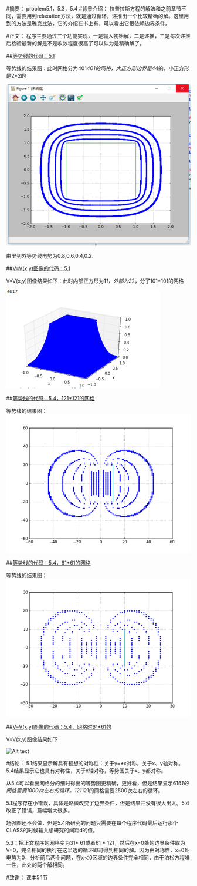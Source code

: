#摘要：
problem5.1，5.3，5.4
#背景介绍：
拉普拉斯方程的解法和之前章节不同，需要用到relaxation方法，就是通过循环，递推出一个比较精确的解。这里用到的方法是雅克比法，它的介绍在书上有，可以看出它很依赖边界条件。

#正文：
程序主要通过三个功能实现，一是输入初始解，二是递推，三是每次递推后检验最新的解是不是收敛程度很高了可以认为是精确解了。

##[等势线的代码：5.1](https://github.com/woshishuishuishuishui/compuational_physics_N2014301020042/blob/master/5.1%20等势面.py)

等势线的结果图：此时网格分为401*401的网格，大正方形边界是4*4的，小正方形是2*2的

![Alt text](https://github.com/woshishuishuishuishui/compuational_physics_N2014301020042/blob/master/QQ截图20161210214015.png)


由里到外等势线电势为0.8,0.6,0.4,0.2.

##[V=V(x,y)图像的代码：5.1](https://github.com/woshishuishuishuishui/compuational_physics_N2014301020042/blob/master/5.1%20V(x%2Cy).py)

V=V(x,y)图像结果如下：此时内部正方形为1*1，外部为2*2，分了101*101的网格

![Alt text](https://github.com/woshishuishuishuishui/compuational_physics_N2014301020042/blob/master/5.1V(x%2Cy).png)

##[等势线的代码：5.4，121*121的网格](https://github.com/woshishuishuishuishui/compuational_physics_N2014301020042/blob/master/5.4等势图%20121x121.py)

等势线的结果图：
![Alt text](https://github.com/woshishuishuishuishui/compuational_physics_N2014301020042/blob/master/5.4等势图%20121x121.png)


##[等势线的代码：5.4，61*61的网格](https://github.com/woshishuishuishuishui/compuational_physics_N2014301020042/blob/master/5.4等势图%2061x61.py)

等势线的结果图：
![Alt text](https://github.com/woshishuishuishuishui/compuational_physics_N2014301020042/blob/master/5.4等势图%2061x61.png)

##[V=V(x,y)图像的代码：5.4，网格时61*61的](https://github.com/woshishuishuishuishui/compuational_physics_N2014301020042/blob/master/5.4%20V(x，y).py)


V=V(x,y)图像结果如下：

![Alt text](https://github.com/woshishuishuishuishui/compuational_physics_N2014301020042/blob/master/5.4V(x%2Cy)，61x61.png)




#结论：
5.1结果显示解具有预想的对称性：关于y=±x对称，关于x、y轴对称。5.4结果显示它也具有对称性，关于x轴对称，等势图关于x、y都对称。


从5.4可以看出网格分的细时得出的等势图更精确，更好看，但是结果显示61*61的网格需要1000次左右的循环。121*121的网格需要2500次左右的循环。


5.1程序存在小错误，具体是略微改变了边界条件，但是结果并没有很大出入。5.4改正了错误，篇幅增大很多。


场强图还不会做，但是5.4所研究的问题只需要在每个程序代码最后运行那个CLASS的时候输入想研究的间距d的值。


5.3：把正文程序的网格变为31* 61或者61 * 121，然后在x=0处的边界条件取为V=0，完全相同的执行在这半边的循环即可得到相同的解。因为由对称性，x=0处电势为0，分析前后两个问题，在x＜0区域的边界条件完全相同，由于泊松方程唯一性，此处的两个解相同。

#致谢：
课本5.1节
